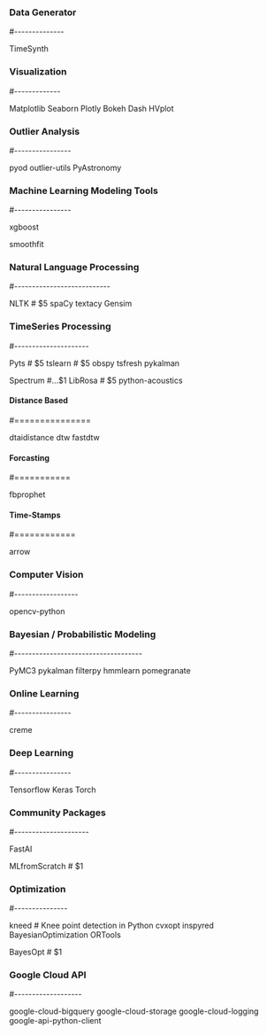 ### Data Generator
#--------------

TimeSynth

### Visualization
#-------------

Matplotlib
Seaborn
Plotly
Bokeh
Dash
HVplot

### Outlier Analysis
#----------------

pyod
outlier-utils
PyAstronomy

### Machine Learning Modeling Tools
#----------------

xgboost

smoothfit

### Natural Language Processing
#---------------------------

NLTK      # $5
spaCy
textacy
Gensim

### TimeSeries Processing
#---------------------

Pyts      # $5
tslearn   # $5
obspy
tsfresh
pykalman

Spectrum  #...$1
LibRosa   # $5
python-acoustics

 #### Distance Based
 #===============

dtaidistance
dtw
fastdtw

 #### Forcasting
 #===========

fbprophet

 #### Time-Stamps
 #============

arrow


### Computer Vision
#------------------

opencv-python

  
### Bayesian / Probabilistic Modeling
#------------------------------------

PyMC3
pykalman
filterpy
hmmlearn
pomegranate

### Online Learning
#----------------

creme

### Deep Learning
#----------------

Tensorflow
Keras
Torch

### Community Packages
#---------------------

FastAI
  
MLfromScratch # $1

### Optimization
#---------------

kneed  # Knee point detection in Python
cvxopt
inspyred
BayesianOptimization
ORTools

BayesOpt # $1


### Google Cloud API
#-------------------

google-cloud-bigquery
google-cloud-storage
google-cloud-logging
google-api-python-client

